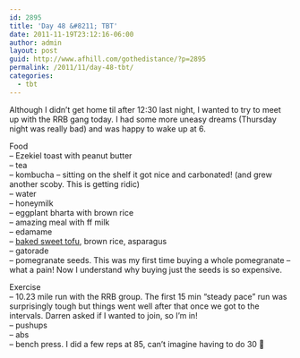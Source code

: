 ```yaml
---
id: 2895
title: 'Day 48 &#8211; TBT'
date: 2011-11-19T23:12:16-06:00
author: admin
layout: post
guid: http://www.afhill.com/gothedistance/?p=2895
permalink: /2011/11/day-48-tbt/
categories:
  - tbt
---
```

Although I didn&#8217;t get home til after 12:30 last night, I wanted to try to meet up with the RRB gang today. I had some more uneasy dreams (Thursday night was really bad) and was happy to wake up at 6. 

Food  
&#8211; Ezekiel toast with peanut butter  
&#8211; tea  
&#8211; kombucha &#8211; sitting on the shelf it got nice and carbonated! (and grew another scoby. This is getting ridic)  
&#8211; water  
&#8211; honeymilk  
&#8211; eggplant bharta with brown rice  
&#8211; amazing meal with ff milk  
&#8211; edamame  
&#8211; [baked sweet tofu](http://www.eatcleandiet.com/the_kitchen_table/recipe/recipe.aspx?id=1399), brown rice, asparagus  
&#8211; gatorade  
&#8211; pomegranate seeds. This was my first time buying a whole pomegranate &#8211; what a pain! Now I understand why buying just the seeds is so expensive.

Exercise  
&#8211; 10.23 mile run with the RRB group. The first 15 min &#8220;steady pace&#8221; run was surprisingly tough but things went well after that once we got to the intervals. Darren asked if I wanted to join, so I&#8217;m in!  
&#8211; pushups  
&#8211; abs  
&#8211; bench press. I did a few reps at 85, can&#8217;t imagine having to do 30 🙁